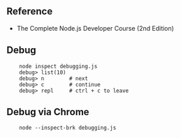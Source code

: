 ## Reference 
- The Complete Node.js Developer Course (2nd Edition)



## Debug
```
    node inspect debugging.js
    debug> list(10)
    debug> n        # next
    debug> c        # continue
    debug> repl     # ctrl + c to leave

```

## Debug via Chrome
```
    node --inspect-brk debugging.js
```